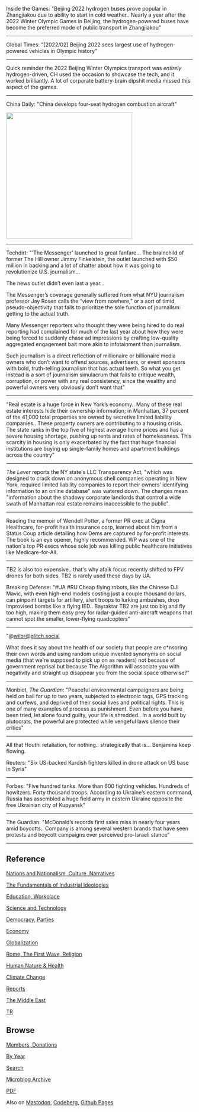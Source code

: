 
Inside the Games: "Beijing 2022 hydrogen buses prove popular in
Zhangjiakou due to ability to start in cold weather..  Nearly a year
after the 2022 Winter Olympic Games in Beijing, the hydrogen-powered
buses have become the preferred mode of public transport in
Zhangjiakou"

---

Global Times: "[2022/02] Beijing 2022 sees largest use of
hydrogen-powered vehicles in Olympic history"

---

Quick reminder the 2022 Beijing Winter Olympics transport was
*entirely* hydrogen-driven, CH used the occasion to showcase the tech,
and it worked brilliantly. A lot of corporate battery-brain dipshit
media missed this aspect of the games.

---

China Daily: "China develops four-seat hydrogen combustion aircraft"

<img width='340' src='https://files.mastodon.social/cache/preview_cards/images/087/010/424/original/c0cb18dd9ff03786.jpeg'/> 

---

Techdirt: "'The Messenger' launched to great fanfare... The brainchild
of former The Hill owner Jimmy Finkelstein, the outlet launched with
$50 million in backing and a lot of chatter about how it was going to
revolutionize U.S. journalism...

The news outlet didn’t even last a year...

The Messenger’s coverage generally suffered from what NYU journalism
professor Jay Rosen calls the “view from nowhere,” or a sort of timid,
pseudo-objectivity that fails to prioritize the sole function of
journalism: getting to the actual truth.

Many Messenger reporters who thought they were being hired to do real
reporting had complained for much of the last year about how they were
being forced to suddenly chase ad impressions by crafting low-quality
aggregated engagement bait more akin to infotainment than journalism.

Such journalism is a direct reflection of millionaire or billionaire
media owners who don’t want to offend sources, advertisers, or event
sponsors with bold, truth-telling journalism that has actual teeth. So
what you get instead is a sort of journalism simulacrum that fails to
critique wealth, corruption, or power with any real consistency, since
the wealthy and powerful owners very obviously don’t want that"

---

"Real estate is a huge force in New York’s economy.. Many of these
real estate interests hide their ownership information; in Manhattan,
37 percent of the 41,000 total properties are owned by secretive
limited liability companies.. These property owners are contributing
to a housing crisis. The state ranks in the top five of highest
average home prices and has a severe housing shortage, pushing up
rents and rates of homelessness. This scarcity in housing is only
exacerbated by the fact that huge financial institutions are buying up
single-family homes and apartment buildings across the country"

---

*The Lever* reports the NY state's LLC Transparency Act, "which was
designed to crack down on anonymous shell companies operating in New
York, required limited liability companies to report their owners’
identifying information to an online database" was watered down. The
changes mean "information about the shadowy corporate landlords that
control a wide swath of Manhattan real estate remains inaccessible to
the public".

---

Reading the memoir of Wendell Potter, a former PR exec at Cigna
Healthcare, for-profit health insurance corp, learned about him from a
Status Coup article detailing how Dems are captured by for-profit
interests. The book is an eye opener, highly recommended. WP was one
of the nation's top PR execs whose sole job was killing public
healthcare initiatives like Medicare-for-All.

---

TB2 is also too expensive.. that's why afaik focus recently shifted to
FPV drones for both sides. TB2 is rarely used these days by UA.

Breaking Defense: "\#UA \#RU Cheap flying robots, like the Chinese DJI
Mavic, with even high-end models costing just a couple thousand
dollars, can pinpoint targets for artillery, alert troops to lurking
ambushes, drop improvised bombs like a flying IED.. Bayraktar TB2 are
just too big and fly too high, making them easy prey for radar-guided
anti-aircraft weapons that cannot spot the smaller, lower-flying
quadcopters"

---

"@wilbr@glitch.social

What does it say about the health of our society that people are
c*nsoring their own words and using random unique invented synonyms on
social media (that we're supposed to pick up on as readers) not
because of government reprisal but because The Algorithm will
associate you with negativity and straight up disappear you from the
social space otherwise?"

---

Monbiot, *The Guardian*: "Peaceful environmental campaigners are being
held on bail for up to two years, subjected to electronic tags, GPS
tracking and curfews, and deprived of their social lives and political
rights. This is one of many examples of process as punishment. Even
before you have been tried, let alone found guilty, your life is
shredded..  In a world built by plutocrats, the powerful are protected
while vengeful laws silence their critics"

---

All that Houthi retaliation, for nothing.. strategically that
is... Benjamins keep flowing.

Reuters: "Six US-backed Kurdish fighters killed in drone attack on US
base in Syria"

---

Forbes: "Five hundred tanks. More than 600 fighting vehicles. Hundreds
of howitzers. Forty thousand troops. According to Ukraine’s eastern
command, Russia has assembled a huge field army in eastern Ukraine
opposite the free Ukrainian city of Kupyansk"

---

The Guardian: "McDonald’s records first sales miss in nearly four
years amid boycotts.. Company is among several western brands that
have seen protests and boycott campaigns over perceived pro-Israeli
stance"

---

## Reference

[Nations and Nationalism, Culture, Narratives](0119/2013/02/nations-and-nationalism.html)

[The Fundamentals of Industrial Ideologies](0119/2011/04/fundamentals-of-industrial-ideologies.html)

[Education, Workplace](0119/2017/09/education-workplace.html)

[Science and Technology](0119/2018/09/science-technology.html)

[Democracy, Parties](0119/2016/11/democracy.html)

[Economy](2021/01/economy.html)

[Globalization](0119/2018/09/globalization.html)

[Rome, The First Wave, Religion](0119/2017/12/rome.html)

[Human Nature & Health](2020/07/human-nature.html)

[Climate Change](2022/01/climate.html)

[Reports](2021/01/reports.html)

[The Middle East](0119/2019/07/middleeast.html)

[TR](../tr/index.html)

## Browse

[Members, Donations](2022/08/members.html)

[By Year](years.html)

[Search](search.html)

[Microblog Archive](mbl/index.html)

[PDF](https://drive.google.com/uc?export=view&id=1FSi-1MnqXVq_PVTEXzzflwN8-7h92N_R)

Also on 
[Mastodon](https://fosstodon.org/@muratk5n),
[Codeberg](https://muratk5n.codeberg.page/en/),
[Github Pages](https://muratk5n.github.io/thirdwave/en/)

